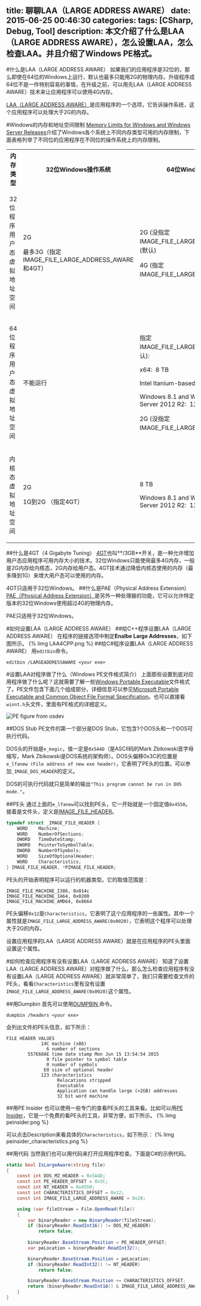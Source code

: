 title: 聊聊LAA（LARGE ADDRESS AWARE）
date: 2015-06-25 00:46:30
categories:
tags: [CSharp, Debug, Tool]
description: 本文介绍了什么是LAA（LARGE ADDRESS AWARE），怎么设置LAA，怎么检查LAA。并且介绍了Windows PE格式。
---
#什么是LAA（LARGE ADDRESS AWARE）
如果我们的应用程序是32位的，那么即使在64位的Windows上运行，默认也最多只能用2G的物理内存。升级程序成64位不是一件特别容易的事情，在升级之前，可以用先LAA（LARGE ADDRESS AWARE）技术来让应用程序可以使用4G内存。

[LAA（LARGE ADDRESS AWARE）](https://msdn.microsoft.com/en-us/library/wz223b1z.aspx)是应用程序的一个选项，它告诉操作系统，这个应用程序可以处理大于2G的内存。

#Windows的内存和地址空间限制
[Memory Limits for Windows and Windows Server Releases](https://msdn.microsoft.com/en-us/library/aa366778.aspx)介绍了Windows各个系统上不同内存类型可用的内存限制，下面表格列举了不同位的应用程序在不同位的操作系统上的内存限制。

<table>
	<tbody>
		<tr>
			<th>内存类型</th>
			<th>32位Windows操作系统</th>
			<th>64位Windows操作系统</th>
		</tr>
		<tr>
			<td>
				<p>32位程序用户态虚拟地址空间</p>
			</td>
			<td>
				<p>2G</p>
				<p>最多3G（指定IMAGE_FILE_LARGE_ADDRESS_AWARE和4GT）</p>
			</td>
			<td>
				<p>2G (没指定IMAGE_FILE_LARGE_ADDRESS_AWARE） (默认)</p>
				<p>4G (指定IMAGE_FILE_LARGE_ADDRESS_AWARE）</p>
			</td>
		</tr>
		<tr>
			<td>
				<p>64位程序用户态虚拟地址空间</p>
			</td>
			<td>
				<p>不能运行</p>
			</td>
			<td>
				<p>指定IMAGE_FILE_LARGE_ADDRESS_AWARE(默认):</p>
				<p>x64:&nbsp;&nbsp;8 TB</p>
				<p>Intel Itanium-based systems:&nbsp;&nbsp;7 TB</p>
				<p>Windows&nbsp;8.1 and Windows Server&nbsp;2012&nbsp;R2:&nbsp;&nbsp;128 TB</p>
				<p>2G (没指定IMAGE_FILE_LARGE_ADDRESS_AWARE）</p>
			</td>
		</tr>
		<tr>
			<td>
				<p>内核态虚拟地址空间</p>
			</td>
			<td>
				<p>2G</p>
				<p>1G到2G （指定4GT）</p>
			</td>
			<td>
				<p>8 TB</p>
				<p>Windows&nbsp;8.1 and Windows Server&nbsp;2012&nbsp;R2:&nbsp;&nbsp;128 TB</p>
			</td>
		</tr>
	</tbody>
</table>

##什么是4GT（4 Gigabyte Tuning）
[4GT](https://technet.microsoft.com/en-us/library/cc786709%28WS.10%29.aspx)也叫**/3GB**开关，是一种允许增加用户态应用程序可用内存大小的技术。32位Windows只能使用最多4G内存，一般是2G内存给内核态，2G内存给用户态。4GT技术通过降低内核态使用的内存（最多降到1G）来增大用户态可以使用的内存。

4GT只适用于32位Windows。
##什么是PAE（Physical Address Extension）
[PAE（Physical Address Extension）](https://msdn.microsoft.com/en-us/library/aa366796.aspx)是另外一种处理器的功能，它可以允许特定版本的32位Windows使用超过4G的物理内存。

PAE只适用于32位Windows。

#如何设置LAA（LARGE ADDRESS AWARE）
##给C++程序设置LAA（LARGE ADDRESS AWARE）
在程序的链接选项中制定**Enalbe Large Addresses**，如下图所示。
{% limg LAA4CPP.png %}
##给C#程序设置LAA（LARGE ADDRESS AWARE）
用`editbin`命令。
```
editbin /LARGEADDRESSAWARE <your exe>
```
#设置LAA对程序做了什么（Windows PE文件格式简介）
上面那些设置到底对应用程序做了什么呢？这就需要了解一些[Windows Portable Executable](https://en.wikipedia.org/wiki/Portable_Executable)文件格式了。PE文件包含下面几个组成部分，详细信息可以参见[Microsoft Portable Executable and Common Object File Format Specification](http://download.microsoft.com/download/e/b/a/eba1050f-a31d-436b-9281-92cdfeae4b45/pecoff.doc)。也可以直接看`winnt.h`头文件，里面有PE格式的详细定义。

![PE figure from osdev](http://wiki.osdev.org/images/d/dd/PEFigure1.jpg)

##DOS Stub
PE文件的第一个部分是DOS Stub，它包含1个DOS头和一个DOS可执行代码。

DOS头的开始是`e_magic`，值一定是`0x5A4D`（是ASCII码的Mark Zbikowski首字母缩写，Mark Zbikowski是DOS系统的架构师）。DOS头偏移0x3C的位置是`e_lfanew (File address of new exe header)`，它表明了PE头的位置。可以参加`_IMAGE_DOS_HEADER`的定义。

DOS的可执行代码就只是简单的输出`"This program cannot be run in DOS mode."`。

##PE头
通过上面的`e_lfanew`可以找到PE头，它一开始就是一个固定值`0x4550`。接着是文件头，定义是[IMAGE_FILE_HEADER](https://msdn.microsoft.com/en-us/library/windows/desktop/ms680313%28v=vs.85%29.aspx)。
```c++
typedef struct _IMAGE_FILE_HEADER {
    WORD    Machine;
    WORD    NumberOfSections;
    DWORD   TimeDateStamp;
    DWORD   PointerToSymbolTable;
    DWORD   NumberOfSymbols;
    WORD    SizeOfOptionalHeader;
    WORD    Characteristics;
} IMAGE_FILE_HEADER, *PIMAGE_FILE_HEADER;
```

PE头的开始表明程序可以运行的机器类型。它的取值范围是：
```
IMAGE_FILE_MACHINE_I386, 0x014c	
IMAGE_FILE_MACHINE_IA64, 0x0200
IMAGE_FILE_MACHINE_AMD64, 0x8664
```

PE头偏移`0x12`是`Characteristics`，它表明了这个应用程序的一些属性。其中一个属性就是`IMAGE_FILE_LARGE_ADDRESS_AWARE(0x0020)`，它表明这个程序可以处理大于2G的内存。

设置应用程序的LAA（LARGE ADDRESS AWARE）就是在应用程序的PE头里面设置这个属性。

#如何检查应用程序有没有设置LAA（LARGE ADDRESS AWARE）
知道了设置LAA（LARGE ADDRESS AWARE）对程序做了什么，那么怎么检查应用程序有没有设置LAA（LARGE ADDRESS AWARE）就非常简单了，我们只需要检查文件的PE头，看看`Characteristics`里有没有设置`IMAGE_FILE_LARGE_ADDRESS_AWARE(0x0020)`这个属性。

##用Dumpbin
首先可以使用[DUMPBIN ](https://msdn.microsoft.com/en-us/library/c1h23y6c.aspx)命令。
```
dumpbin /headers <your exe>
```
会列出文件的PE头信息，如下所示：
```
FILE HEADER VALUES
             14C machine (x86)
               6 number of sections
        557E68AE time date stamp Mon Jun 15 13:54:54 2015
               0 file pointer to symbol table
               0 number of symbols
              E0 size of optional header
             123 characteristics
                   Relocations stripped
                   Executable
                   Application can handle large (>2GB) addresses
                   32 bit word machine
```
				   
##用PE Insider
也可以使用一些专门的查看PE头的工具来看。比如可以用[PE Insider](http://cerbero.io/peinsider/)，它是一个免费的看PE头的工具，非常方便，如下所示。
{% limg peinsider.png %}

可以点击Description来看具体的`Characteristics`，如下所示：
{% limg peinsider_characteristics.png %}

##用代码
当然我们也可以用代码来打开应用程序检查。下面是C#的示例代码。

```c#
static bool IsLargeAware(string file)
{
	const int DOS_MZ_HEADER = 0x5A4D;
	const int PE_HEADER_OFFSET = 0x3C;
	const int NT_HEADER = 0x4550;
	const int CHARACTERISTICS_OFFSET = 0x12;
	const int IMAGE_FILE_LARGE_ADDRESS_AWARE = 0x20;

	using (var fileStream = File.OpenRead(file))
	{
		var binaryReader = new BinaryReader(fileStream);
		if (binaryReader.ReadInt16() != DOS_MZ_HEADER)
			return false;
		
		binaryReader.BaseStream.Position = PE_HEADER_OFFSET;
		var peLocation = binaryReader.ReadInt32(); 

		binaryReader.BaseStream.Position = peLocation;
		if (binaryReader.ReadInt32() != NT_HEADER) 
			return false;

		binaryReader.BaseStream.Position += CHARACTERISTICS_OFFSET;
		return (binaryReader.ReadInt16() & IMAGE_FILE_LARGE_ADDRESS_AWARE) == IMAGE_FILE_LARGE_ADDRESS_AWARE;
	}
}
```